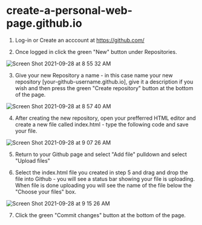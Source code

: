 # create-a-personal-web-page.github.io

1. Log-in or Create an acccount at https://github.com/

2. Once logged in click the green "New" button under Repositories.

![Screen Shot 2021-09-28 at 8 55 32 AM](https://user-images.githubusercontent.com/91136182/135091131-3cefca26-869b-453c-8755-cff22bcaca43.png)

3. Give your new Repository a name - in this case name your new repository [your-github-username.github.io], give it a description if you wish and then press the green "Create repository" button at the bottom of the page.

![Screen Shot 2021-09-28 at 8 57 40 AM](https://user-images.githubusercontent.com/91136182/135092041-22a99b62-937e-4858-9236-c041214a014e.png)

4. After creating the new repository, open your prefferred HTML editor and create a new file called index.html - type the following code and save your file.

![Screen Shot 2021-09-28 at 9 07 26 AM](https://user-images.githubusercontent.com/91136182/135092959-4b0f489d-ab83-4e3b-bbe3-7c17e2f6dedc.png)

5. Return to your Github page and select "Add file" pulldown and select "Upload files"

6. Select the index.html file you created in step 5 and drag and drop the file into Github - you will see a status bar showing your file is uploading. When file is done uploading you will see the name of the file below the "Choose your files" box.

![Screen Shot 2021-09-28 at 9 15 26 AM](https://user-images.githubusercontent.com/91136182/135094123-67b4b4ef-b597-4f43-af9b-01b11fdab6fe.png)

7. Click the green "Commit changes" button at the bottom of the page.
